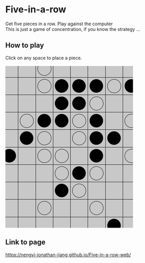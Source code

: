 # Five-in-a-row
Get five pieces in a row. Play against the computer<br>
This is just a game of concentration, if you know the strategy ...
## How to play
Click on any space to place a piece.<br><br>
<img src="https://raw.githubusercontent.com/Nengyi-Jonathan-Jiang/Five-in-a-row/main/5-in-a-row.PNG" alt="Screenshot"/>
## Link to page
https://nengyi-jonathan-jiang.github.io/Five-in-a-row-web/
